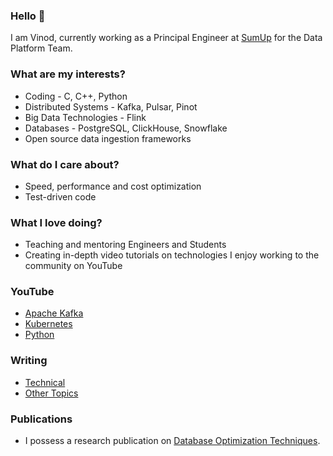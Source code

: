 ### Hello 👋
I am Vinod, currently working as a Principal Engineer at [SumUp](https://www.sumup.com/en-us/) for the Data Platform Team.

### What are my interests?
* Coding - C, C++, Python
* Distributed Systems - Kafka, Pulsar, Pinot
* Big Data Technologies - Flink
* Databases - PostgreSQL, ClickHouse, Snowflake
* Open source data ingestion frameworks

### What do I care about?
* Speed, performance and cost optimization
* Test-driven code

### What I love doing?
* Teaching and mentoring Engineers and Students
* Creating in-depth video tutorials on technologies I enjoy working to the community on YouTube

### YouTube
* [Apache Kafka](https://www.youtube.com/watch?v=sa1SkPWifBk&list=PLlBQ_B5-H_xhEHUC6OWI0eide_4wbt8Eo)
* [Kubernetes](https://www.youtube.com/watch?v=c9A2yjnNuHA&list=PLlBQ_B5-H_xhxkHR82pP4ir1cuMVDMhro)
* [Python](https://www.youtube.com/watch?v=Hto2yVoUipQ&list=PLlBQ_B5-H_xjDa5tf0O5TlzRPbGCdVPRB)

### Writing
* [Technical](https://medium.com/@vinod.chelladuraiv)
* [Other Topics](https://www.quora.com/profile/Vinod-Chelladurai)

### Publications
* I possess a research publication on [Database Optimization Techniques](https://dbse.ovgu.de/index.php?pool=thesisChelladurai2015.pdf&site=dbse&lang=de&id=64).

<!--
**vinclv/vinclv** is a ✨ _special_ ✨ repository because its `README.md` (this file) appears on your GitHub profile.




Here are some ideas to get you started:

- 🔭 I’m currently working on ...
- 🌱 I’m currently learning ...
- 👯 I’m looking to collaborate on ...
- 🤔 I’m looking for help with ...
- 💬 Ask me about ...
- 📫 How to reach me: ...
- 😄 Pronouns: ...
- ⚡ Fun fact: ...
-->
